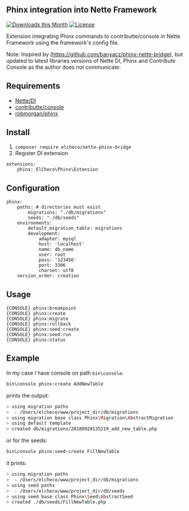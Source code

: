 Phinx integration into Nette Framework
--
[![Downloads this Month](https://img.shields.io/packagist/dm/elcheco/nette-phinx-bridge.svg)](https://packagist.org/packages/elcheco/nette-phinx-bridge)
[![License](https://img.shields.io/badge/license-New%20BSD-blue.svg)](https://github.com/elcheco/nette-phinx-bridge/blob/master/license)


Extension integrating Phinx commands to contributte/console in Nette Framework using the framework's config file. 

Note: 
Inspired by (https://github.com/banyacz/phinx-nette-bridge), but updated to latest libraries versions of Nette DI, Phinx and Contribute Console as the author does not communicate.


Requirements
---

- [Nette/DI](https://github.com/nette/di)
- [contributte/console](https://github.com/contributte/console)
- [robmorgan/phinx](https://github.com/cakephp/phinx)



Install
---
1) ``composer require elcheco/nette-phinx-bridge``
2) Register DI extension
 
```neon
extensions:
    phinx: ElCheco\Phinx\Extension
```



Configuration
---

```neon
phinx:
    paths: # directories must exist
        migrations: "./db/migrations"
        seeds: "./db/seeds"
    environments:
        default_migration_table: migrations
        development:
            adapter: mysql
            host: 'localhost'
            name: db_name
            user: root
            pass: '123456'
            port: 3306
            charset: utf8
    version_order: creation
```


Usage
---
```
{CONSOLE} phinx:breakpoint
{CONSOLE} phinx:create
{CONSOLE} phinx:migrate
{CONSOLE} phinx:rollback
{CONSOLE} phinx:seed:create
{CONSOLE} phinx:seed:run
{CONSOLE} phinx:status  
```

Example
---
In my case I have console on path `bin\console`:
```bash
bin\console phinx:create AddNewTable
```
prints the output:
```bash
> using migration paths 
>  - /Users/elcheco/www/project_dir/db/migrations
> using migration base class Phinx\Migration\AbstractMigration
> using default template
> created db/migrations/20180928135219_add_new_table.php
```
or for the seeds:
```bash
bin\console phinx:seed-create FillNewTable
```
it prints:
```bash
> using migration paths 
>  - /Users/elcheco/www/project_dir/db/migrations
> using seed paths 
>  - /Users/elcheco/www/project_dir/db/seeds
> using seed base class Phinx\Seed\AbstractSeed
> created ./db/seeds/FillNewTable.php
```
